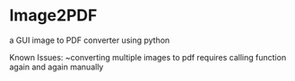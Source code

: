 # Image2PDF
a GUI image to PDF converter using python


Known Issues:
   ~converting multiple images to pdf requires calling function again and again manually

